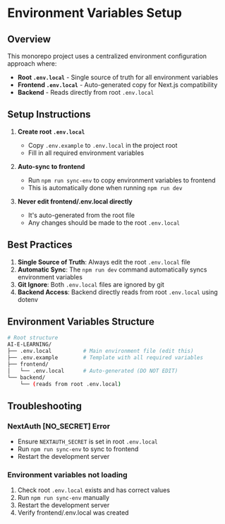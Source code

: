 # Environment Variables Setup

## Overview

This monorepo project uses a centralized environment configuration approach where:
- **Root `.env.local`** - Single source of truth for all environment variables
- **Frontend `.env.local`** - Auto-generated copy for Next.js compatibility
- **Backend** - Reads directly from root `.env.local`

## Setup Instructions

1. **Create root `.env.local`**
   - Copy `.env.example` to `.env.local` in the project root
   - Fill in all required environment variables

2. **Auto-sync to frontend**
   - Run `npm run sync-env` to copy environment variables to frontend
   - This is automatically done when running `npm run dev`

3. **Never edit frontend/.env.local directly**
   - It's auto-generated from the root file
   - Any changes should be made to the root `.env.local`

## Best Practices

1. **Single Source of Truth**: Always edit the root `.env.local` file
2. **Automatic Sync**: The `npm run dev` command automatically syncs environment variables
3. **Git Ignore**: Both `.env.local` files are ignored by git
4. **Backend Access**: Backend directly reads from root `.env.local` using dotenv

## Environment Variables Structure

```bash
# Root structure
AI-E-LEARNING/
├── .env.local          # Main environment file (edit this)
├── .env.example        # Template with all required variables
├── frontend/
│   └── .env.local      # Auto-generated (DO NOT EDIT)
└── backend/
    └── (reads from root .env.local)
```

## Troubleshooting

### NextAuth [NO_SECRET] Error
- Ensure `NEXTAUTH_SECRET` is set in root `.env.local`
- Run `npm run sync-env` to sync to frontend
- Restart the development server

### Environment variables not loading
1. Check root `.env.local` exists and has correct values
2. Run `npm run sync-env` manually
3. Restart the development server
4. Verify frontend/.env.local was created